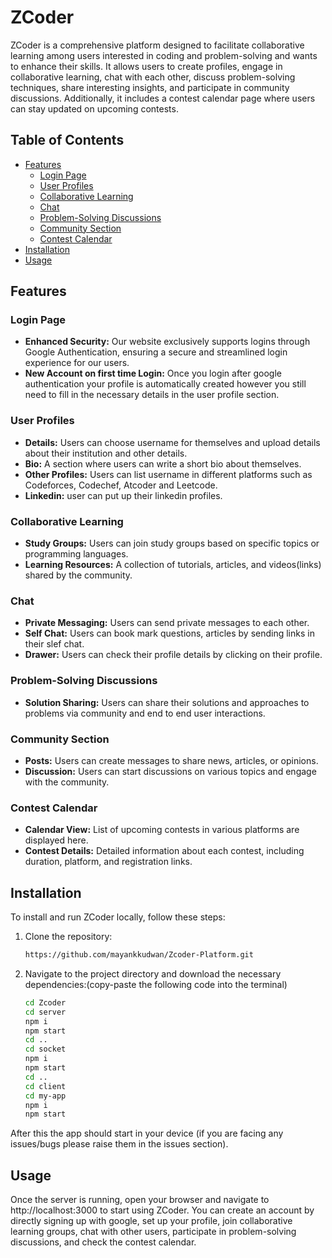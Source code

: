 # ZCoder

ZCoder is a comprehensive platform designed to facilitate collaborative learning among users interested in coding and problem-solving and wants to enhance their skills. It allows users to create profiles, engage in collaborative learning, chat with each other, discuss problem-solving techniques, share interesting insights, and participate in community discussions. Additionally, it includes a contest calendar page where users can stay updated on upcoming contests.

## Table of Contents

- [Features](#features)
  - [Login Page](#login-page)
  - [User Profiles](#user-profiles)
  - [Collaborative Learning](#collaborative-learning)
  - [Chat](#chat)
  - [Problem-Solving Discussions](#problem-solving-discussions)
  - [Community Section](#community-section)
  - [Contest Calendar](#contest-calendar)
- [Installation](#installation)
- [Usage](#usage)

## Features

 ### Login Page
 - **Enhanced Security:**  Our website exclusively supports logins through Google Authentication, ensuring a secure and streamlined login experience for our users.
 - **New Account on first time Login:** Once you login after google authentication your profile is automatically created however you still need to fill in the necessary details in the user profile section.

### User Profiles

- **Details:** Users can choose username for themselves and upload details about their institution and other details.
- **Bio:** A section where users can write a short bio about themselves.
- **Other Profiles:** Users can list username in different platforms such as Codeforces, Codechef, Atcoder and Leetcode.
- **Linkedin:** user can put up their linkedin profiles.

### Collaborative Learning

- **Study Groups:** Users can join  study groups based on specific topics or programming languages.
- **Learning Resources:** A collection of tutorials, articles, and videos(links) shared by the community.

### Chat

- **Private Messaging:** Users can send private messages to each other.
- **Self Chat:** Users can book mark questions, articles by sending links in their slef chat.
- **Drawer:** Users can check their profile details by clicking on their profile.

### Problem-Solving Discussions

- **Solution Sharing:** Users can share their solutions and approaches to problems via community and end to end user interactions.

### Community Section

- **Posts:** Users can create messages to share news, articles, or opinions.
- **Discussion:** Users can start discussions on various topics and engage with the community.

### Contest Calendar

- **Calendar View:** List of upcoming contests in various platforms are displayed here.
- **Contest Details:** Detailed information about each contest, including duration, platform, and registration links.

## Installation

To install and run ZCoder locally, follow these steps:

1. Clone the repository:
   ```bash
   https://github.com/mayankkudwan/Zcoder-Platform.git
2. Navigate to the project directory and download the necessary dependencies:(copy-paste the following code into the terminal)
   ```bash
   cd Zcoder
   cd server
   npm i
   npm start
   cd ..
   cd socket
   npm i
   npm start
   cd ..
   cd client
   cd my-app
   npm i
   npm start

After this the app should start in your device (if you are facing any issues/bugs please raise them in the issues section).

## Usage

Once the server is running, open your browser and navigate to http://localhost:3000 to start using ZCoder. You can create an account by directly signing up with google, set up your profile, join collaborative learning groups, chat with other users, participate in problem-solving discussions, and check the contest calendar.

